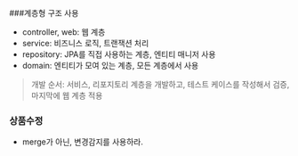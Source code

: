 ###계층형 구조 사용
* controller, web: 웹 계층
* service: 비즈니스 로직, 트랜잭션 처리
* repository: JPA를 직접 사용하는 계층, 엔티티 매니저 사용 
* domain: 엔티티가 모여 있는 계층, 모든 계층에서 사용

> 개발 순서: 서비스, 리포지토리 계층을 개발하고, 테스트 케이스를 작성해서 검증, 마지막에 웹 계층 적용


### 상품수정 
- merge가 아닌, 변경감지를 사용하라.